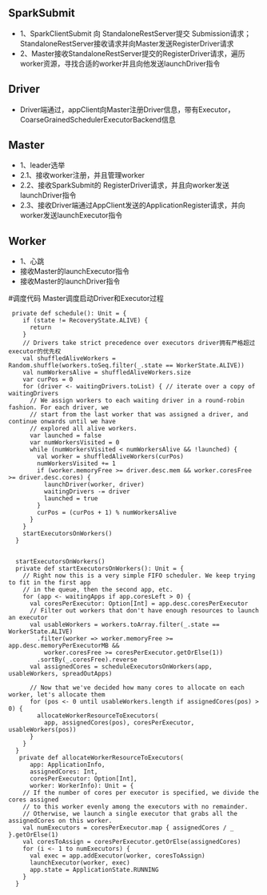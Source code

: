## SparkSubmit
- 1、SparkClientSubmit 向 StandaloneRestServer提交 Submission请求；StandaloneRestServer接收请求并向Master发送RegisterDriver请求
- 2、Master接收StandaloneRestServer提交的RegisterDriver请求，遍历worker资源，寻找合适的worker并且向他发送launchDriver指令
## Driver
- Driver端通过，appClient向Master注册Driver信息，带有Executor，CoarseGrainedSchedulerExecutorBackend信息
## Master
- 1、leader选举
- 2.1、接收worker注册，并且管理worker
- 2.2、接收SparkSubmit的 RegisterDriver请求，并且向worker发送launchDriver指令
- 2.3、接收Driver端通过AppClient发送的ApplicationRegister请求，并向worker发送launchExecutor指令
## Worker
- 1、心跳
- 接收Master的launchExecutor指令
- 接收Master的launchDriver指令

#调度代码
Master调度启动Driver和Executor过程

```
 private def schedule(): Unit = {
    if (state != RecoveryState.ALIVE) {
      return
    }
    // Drivers take strict precedence over executors driver拥有严格超过executor的优先权
    val shuffledAliveWorkers = Random.shuffle(workers.toSeq.filter(_.state == WorkerState.ALIVE))
    val numWorkersAlive = shuffledAliveWorkers.size
    var curPos = 0
    for (driver <- waitingDrivers.toList) { // iterate over a copy of waitingDrivers
      // We assign workers to each waiting driver in a round-robin fashion. For each driver, we
      // start from the last worker that was assigned a driver, and continue onwards until we have
      // explored all alive workers.
      var launched = false
      var numWorkersVisited = 0
      while (numWorkersVisited < numWorkersAlive && !launched) {
        val worker = shuffledAliveWorkers(curPos)
        numWorkersVisited += 1
        if (worker.memoryFree >= driver.desc.mem && worker.coresFree >= driver.desc.cores) {
          launchDriver(worker, driver)
          waitingDrivers -= driver
          launched = true
        }
        curPos = (curPos + 1) % numWorkersAlive
      }
    }
    startExecutorsOnWorkers()
  }
  
  
  startExecutorsOnWorkers()
  private def startExecutorsOnWorkers(): Unit = {
    // Right now this is a very simple FIFO scheduler. We keep trying to fit in the first app
    // in the queue, then the second app, etc.
    for (app <- waitingApps if app.coresLeft > 0) {
      val coresPerExecutor: Option[Int] = app.desc.coresPerExecutor
      // Filter out workers that don't have enough resources to launch an executor
      val usableWorkers = workers.toArray.filter(_.state == WorkerState.ALIVE)
        .filter(worker => worker.memoryFree >= app.desc.memoryPerExecutorMB &&
          worker.coresFree >= coresPerExecutor.getOrElse(1))
        .sortBy(_.coresFree).reverse
      val assignedCores = scheduleExecutorsOnWorkers(app, usableWorkers, spreadOutApps)

      // Now that we've decided how many cores to allocate on each worker, let's allocate them
      for (pos <- 0 until usableWorkers.length if assignedCores(pos) > 0) {
        allocateWorkerResourceToExecutors(
          app, assignedCores(pos), coresPerExecutor, usableWorkers(pos))
      }
    }
  }
   private def allocateWorkerResourceToExecutors(
      app: ApplicationInfo,
      assignedCores: Int,
      coresPerExecutor: Option[Int],
      worker: WorkerInfo): Unit = {
    // If the number of cores per executor is specified, we divide the cores assigned
    // to this worker evenly among the executors with no remainder.
    // Otherwise, we launch a single executor that grabs all the assignedCores on this worker.
    val numExecutors = coresPerExecutor.map { assignedCores / _ }.getOrElse(1)
    val coresToAssign = coresPerExecutor.getOrElse(assignedCores)
    for (i <- 1 to numExecutors) {
      val exec = app.addExecutor(worker, coresToAssign)
      launchExecutor(worker, exec)
      app.state = ApplicationState.RUNNING
    }
  }
```